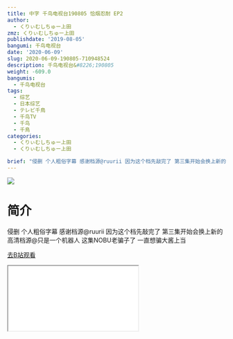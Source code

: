 ```yaml
---
title: 中字 千鸟电视台190805 恰烟忍耐 EP2
author:
  - くりぃむしちゅー上田
zmz: くりぃむしちゅー上田
publishdate: '2019-08-05'
bangumi: 千鸟电视台
date: '2020-06-09'
slug: 2020-06-09-190805-710948524
description: 千鸟电视台&#8226;190805
weight: -609.0
bangumis:
  - 千鸟电视台
tags:
  - 综艺
  - 日本综艺
  - テレビ千鳥
  - 千鸟TV
  - 千鸟
  - 千鳥
categories:
  - くりぃむしちゅー上田
  - くりぃむしちゅー上田

brief: "侵删 个人粗俗字幕 感谢档源@ruurii 因为这个档先敲完了 第三集开始会换上新的高清档源@只是一个机器人 这集NOBU老骗子了 一直想骗大酱上当"
---
```

![](https://raw.githubusercontent.com/tcgriffith/owaraisite/master/static/tmpimg/83507be6353f25921e3dfc8551b20a93fa50b701.jpg.480.jpg)
# 简介  
侵删 个人粗俗字幕
感谢档源@ruurii 
因为这个档先敲完了 
第三集开始会换上新的高清档源@只是一个机器人
这集NOBU老骗子了 一直想骗大酱上当  

[去B站观看](https://www.bilibili.com/video/av710948524/)
<div class ="resp-container"><iframe class="testiframe" src="//player.bilibili.com/player.html?aid=710948524"", scrolling="no", allowfullscreen="true" > </iframe></div> 
